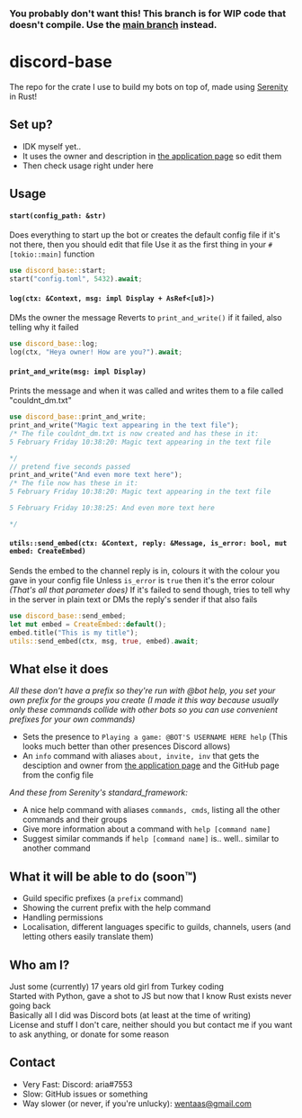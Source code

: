 ### You probably don't want this! This branch is for WIP code that doesn't compile. Use the [main branch](https://github.com/aria-7553/discord-base/tree/master) instead.

# discord-base
The repo for the crate I use to build my bots on top of, made using [Serenity](https://github.com/serenity-rs/serenity) in Rust!  

## Set up?
- IDK myself yet..
- It uses the owner and description in [the application page](https://discord.com/developers/applications) so edit them
- Then check usage right under here

## Usage
#### `start(config_path: &str)`
Does everything to start up the bot
or creates the default config file if it's not there, then you should edit that file
Use it as the first thing in your `#[tokio::main]` function
```rust
use discord_base::start;
start("config.toml", 5432).await;
```
#### `log(ctx: &Context, msg: impl Display + AsRef<[u8]>)`
DMs the owner the message
Reverts to `print_and_write()` if it failed, also telling why it failed
```rust
use discord_base::log;
log(ctx, "Heya owner! How are you?").await;
```
#### `print_and_write(msg: impl Display)`
Prints the message and when it was called and writes them to a file called "couldnt_dm.txt"
```rust
use discord_base::print_and_write;
print_and_write("Magic text appearing in the text file");
/* The file couldnt_dm.txt is now created and has these in it:
5 February Friday 10:38:20: Magic text appearing in the text file

*/
// pretend five seconds passed
print_and_write("And even more text here");
/* The file now has these in it:
5 February Friday 10:38:20: Magic text appearing in the text file

5 February Friday 10:38:25: And even more text here

*/
```
#### `utils::send_embed(ctx: &Context, reply: &Message, is_error: bool, mut embed: CreateEmbed)`
Sends the embed to the channel reply is in, colours it with the colour you gave in your config file
Unless `is_error` is `true` then it's the error colour *(That's all that parameter does)*
If it's failed to send though, tries to tell why in the server in plain text
or DMs the reply's sender if that also fails
```rust
use discord_base::send_embed;
let mut embed = CreateEmbed::default();
embed.title("This is my title");
utils::send_embed(ctx, msg, true, embed).await;
```

## What else it does
*All these don't have a prefix so they're run with @bot help, you set your own prefix for the groups you create (I made it this way because usually only these commands collide with other bots so you can use convenient prefixes for your own commands)*
- Sets the presence to `Playing a game: @BOT'S USERNAME HERE help` (This looks much better than other presences Discord allows)
- An `info` command with aliases `about, invite, inv` that gets the desciption and owner from [the application page](https://discord.com/developers/applications) and the GitHub page from the config file

*And these from Serenity's standard_framework:*
- A nice help command with aliases `commands, cmds`, listing all the other commands and their groups
- Give more information about a command with `help [command name]`
- Suggest similar commands if `help [command name]` is.. well.. similar to another command

## What it will be able to do (soon™)
- Guild specific prefixes (a `prefix` command)
- Showing the current prefix with the help command
- Handling permissions
- Localisation, different languages specific to guilds, channels, users (and letting others easily translate them)

## Who am I?
Just some (currently) 17 years old girl from Turkey coding  
Started with Python, gave a shot to JS but now that I know Rust exists never going back  
Basically all I did was Discord bots (at least at the time of writing)  
License and stuff I don't care, neither should you but contact me if you want to ask anything, or donate for some reason

## Contact
- Very Fast: Discord: aria#7553
- Slow: GitHub issues or something
- Way slower (or never, if you're unlucky): wentaas@gmail.com
